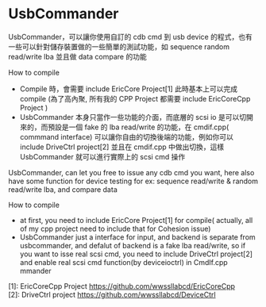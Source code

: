 # UsbCommander
UsbCommander，可以讓你使用自訂的 cdb cmd 到 usb device 的程式，也有一些可以針對儲存裝置做的一些簡單的測試功能，如 sequence random read/write lba 並且做 data compare 的功能

How to compile
* Compile 時，會需要 include EricCore Project[1] 此時基本上可以完成 compile (為了高內聚, 所有我的 CPP Project 都需要 include EricCoreCpp Project )
* UsbCommander 本身只當作一些功能的介面，而底層的 scsi io 是可以切開來的，而預設是一個 fake 的 lba read/write 的功能，在 cmdif.cpp( commmand interface) 可以讓你自由的切換後端的功能，例如你可以 include DriveCtrl project[2] 並且在 cmdif.cpp 中做出切換，這樣 UsbCommander 就可以進行實際上的 scsi cmd 操作

UsbCommander, can let you free to issue any cdb cmd you want, here also have some function for device testing 
for ex: sequence read/write & random read/write lba, and compare data 

How to compile
* at first, you need to include EricCore Project[1] for compile( actually, all of my cpp project need to include that for Cohesion issue)
* UsbCommander just a interface for input, and backend is separate from usbcommander, and defalut of backend is a fake lba read/write, so if you want to isse real scsi cmd, you need to include DriveCtrl project[2] and enable real scsi cmd function(by deviceioctrl) in CmdIf.cpp mmander 

  
[1]: EricCoreCpp Project https://github.com/wwssllabcd/EricCoreCpp   
[2]: DriveCtrl project https://github.com/wwssllabcd/DeviceCtrl    
